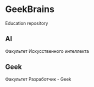 # GeekBrains
Education repository

## AI

Факультет
Искусственного интеллекта

## Geek

Факультет
Разработчик - Geek
